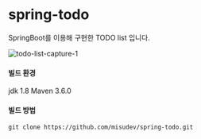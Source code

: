 # spring-todo
SpringBoot를 이용해 구현한 TODO list 입니다.

![todo-list-capture-1](https://user-images.githubusercontent.com/45555378/58020103-262c3480-7b42-11e9-86ce-83bfeb9c9a2c.png)

#### 빌드 환경
jdk 1.8
Maven 3.6.0

#### 빌드 방법 
 ~~~
 git clone https://github.com/misudev/spring-todo.git
 ~~~



